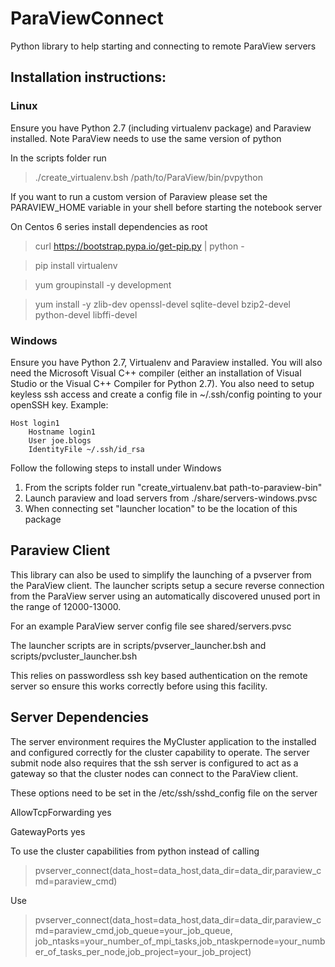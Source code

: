 # ParaViewConnect
Python library to help starting and connecting to remote ParaView servers

## Installation instructions:

### Linux
Ensure you have Python 2.7 (including virtualenv package) and Paraview installed. 
Note ParaView needs to use the same version of python

In the scripts folder run 

> ./create_virtualenv.bsh /path/to/ParaView/bin/pvpython


If you want to run a custom version of Paraview please set the PARAVIEW_HOME variable in your shell before starting the notebook server

On Centos 6 series install dependencies as root

> curl https://bootstrap.pypa.io/get-pip.py | python -

> pip install virtualenv

> yum groupinstall -y development

> yum install -y zlib-dev openssl-devel sqlite-devel bzip2-devel python-devel libffi-devel

### Windows
Ensure you have Python 2.7, Virtualenv and Paraview installed. You will also need the Microsoft Visual C++ compiler (either an installation of Visual Studio or the Visual C++ Compiler for Python 2.7).
You also need to setup keyless ssh access and create a config file in ~/.ssh/config pointing to your openSSH key.
Example:
```
Host login1
    Hostname login1
    User joe.blogs
    IdentityFile ~/.ssh/id_rsa
```

Follow the following steps to install under Windows  
1. From the scripts folder run "create_virtualenv.bat path-to-paraview-bin"  
2. Launch paraview and load servers from ./share/servers-windows.pvsc  
3. When connecting set "launcher location" to be the location of this package



Paraview Client
---------------

This library can also be used to simplify the launching of a pvserver from the ParaView client. The launcher scripts setup a secure reverse connection from the ParaView server using an automatically discovered unused port in the range of 12000-13000.

For an example ParaView server config file see shared/servers.pvsc

The launcher scripts are in scripts/pvserver_launcher.bsh and scripts/pvcluster_launcher.bsh

This relies on passwordless ssh key based authentication on the remote server so ensure this works correctly before using this facility.

Server Dependencies
-------------------

The server environment requires the MyCluster application to the installed and configured correctly for the cluster capability to operate.
The server submit node also requires that the ssh server is configured to act as a gateway so that the cluster nodes can connect to the ParaView client. 

These options need to be set in the /etc/ssh/sshd_config file on the server

AllowTcpForwarding yes

GatewayPorts yes 

To use the cluster capabilities from python instead of calling

> pvserver_connect(data_host=data_host,data_dir=data_dir,paraview_cmd=paraview_cmd)

Use

> pvserver_connect(data_host=data_host,data_dir=data_dir,paraview_cmd=paraview_cmd,job_queue=your_job_queue,
job_ntasks=your_number_of_mpi_tasks,job_ntaskpernode=your_number_of_tasks_per_node,job_project=your_job_project)

